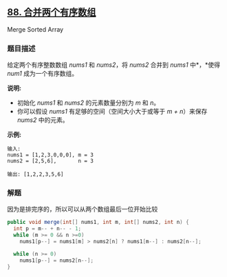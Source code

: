 ## [88. 合并两个有序数组](https://leetcode-cn.com/problems/merge-sorted-array/)

Merge Sorted Array

### 题目描述

给定两个有序整数数组 *nums1* 和 *nums2*，将 *nums2* 合并到 *nums1* 中*，*使得 *num1* 成为一个有序数组。

**说明:**

- 初始化 *nums1* 和 *nums2* 的元素数量分别为 *m* 和 *n*。
- 你可以假设 *nums1* 有足够的空间（空间大小大于或等于 *m + n*）来保存 *nums2* 中的元素。

**示例:**

```
输入:
nums1 = [1,2,3,0,0,0], m = 3
nums2 = [2,5,6],       n = 3

输出: [1,2,2,3,5,6]
```



### 解题

因为是排完序的，所以可以从两个数组最后一位开始比较

```java
public void merge(int[] nums1, int m, int[] nums2, int n) {
  int p = m-- + n-- - 1;
  while (m >= 0 && n >=0)
    nums1[p--] = nums1[m] > nums2[n] ? nums1[m--] : nums2[n--];

  while (n >= 0)
    nums1[p--] = nums2[n--];
}
```

